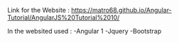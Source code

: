 Link for the Website : https://matro68.github.io/Angular-Tutorial/AngularJS%20Tutorial%2010/

In the websited used : 
-Angular 1
-Jquery
-Bootstrap 
